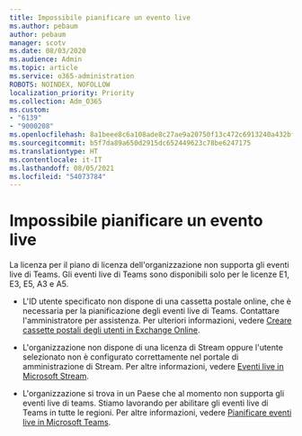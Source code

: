 ```yaml
---
title: Impossibile pianificare un evento live
ms.author: pebaum
author: pebaum
manager: scotv
ms.date: 08/03/2020
ms.audience: Admin
ms.topic: article
ms.service: o365-administration
ROBOTS: NOINDEX, NOFOLLOW
localization_priority: Priority
ms.collection: Adm_O365
ms.custom:
- "6139"
- "9000208"
ms.openlocfilehash: 8a1beee8c6a108ade8c27ae9a20750f13c472c6913240a432bfb0599a1a715b6
ms.sourcegitcommit: b5f7da89a650d2915dc652449623c78be6247175
ms.translationtype: HT
ms.contentlocale: it-IT
ms.lasthandoff: 08/05/2021
ms.locfileid: "54073784"
---
```

# <a name="unable-to-schedule-a-live-event"></a>Impossibile pianificare un evento live

La licenza per il piano di licenza dell'organizzazione non supporta gli eventi live di Teams. Gli eventi live di Teams sono disponibili solo per le licenze E1, E3, E5, A3 e A5.

- L'ID utente specificato non dispone di una cassetta postale online, che è necessaria per la pianificazione degli eventi live di Teams. Contattare l'amministratore per assistenza. Per ulteriori informazioni, vedere [Creare cassette postali degli utenti in Exchange Online](https://docs.microsoft.com/exchange/recipients-in-exchange-online/create-user-mailboxes).

- L'organizzazione non dispone di una licenza di Stream oppure l'utente selezionato non è configurato correttamente nel portale di amministrazione di Stream. Per altre informazioni, vedere [Eventi live in Microsoft Stream](https://docs.microsoft.com/stream/live-event-overview).

- L'organizzazione si trova in un Paese che al momento non supporta gli eventi live di teams. Stiamo lavorando per abilitare gli eventi live di Teams in tutte le regioni. Per altre informazioni, vedere [Pianificare eventi live in Microsoft Teams](https://docs.microsoft.com/microsoftteams/teams-live-events/plan-for-teams-live-events).